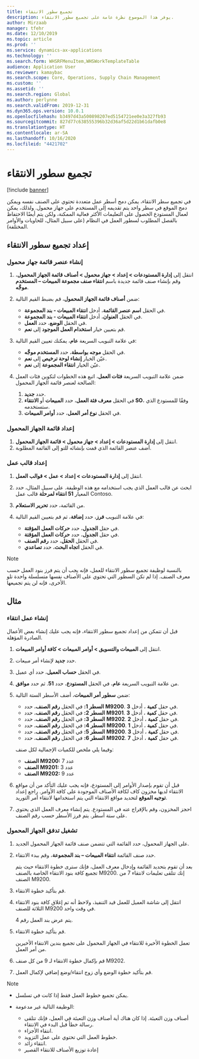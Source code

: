```yaml
---
title: تجميع سطور الانتقاء
description: يوفر هذا الموضوع نظرة عامة على تجميع سطور الانتقاء.
author: Mirzaab
manager: tfehr
ms.date: 12/10/2019
ms.topic: article
ms.prod: ''
ms.service: dynamics-ax-applications
ms.technology: ''
ms.search.form: WHSRFMenuItem,WHSWorkTemplateTable
audience: Application User
ms.reviewer: kamaybac
ms.search.scope: Core, Operations, Supply Chain Management
ms.custom: ''
ms.assetid: ''
ms.search.region: Global
ms.author: perlynne
ms.search.validFrom: 2019-12-31
ms.dyn365.ops.version: 10.0.1
ms.openlocfilehash: b3497d43a500898207ed5154721ee0e3a327fb93
ms.sourcegitcommit: 827d77c638555396b32d36af5d22d1b61dafb0e8
ms.translationtype: HT
ms.contentlocale: ar-SA
ms.lasthandoff: 10/16/2020
ms.locfileid: "4421702"
---
```

# <a name="pick-line-grouping"></a>تجميع سطور الانتقاء

[!include [banner](../includes/banner.md)]

في تجميع سطر الانتقاء، يمكن دمج أسطر عمل متعددة تحتوي على الصنف نفسه ويمكن دمج الموقع في سطر واحد يتم تقديمه إلى المستخدم على جهاز محمول. ولذلك، يمكن لعمال المستودع الحصول على التعليمات الأكثر فعالية الممكنة، ولكن يتم أيضًا الاحتفاظ بالفصل المطلوب لسطور العمل في النظام (على سبيل المثال، للحاويات والأوامر المختلفة).

## <a name="set-up-pick-line-grouping"></a>إعداد تجميع سطور الانتقاء

### <a name="create-a-mobile-device-menu-item"></a>إنشاء عنصر قائمة جهاز محمول

1. انتقل إلى **إدارة المستودعات \> إعداد \> جهاز محمول \> أصناف قائمة الجهاز المحمول**، وقم بإنشاء صنف قائمة جديدة باسم **انتقاء صنف مجموعة المبيعات – المستخدم موجَّه**.
2. ضمن **أصناف قائمة الجهاز المحمول**، قم بضبط القيم التالية:

    - في الحقل **اسم عنصر القائمة**، أدخل **انتقاء المبيعات - بند المجموعة**.
    - في الحقل **العنوان**، أدخل **انتقاء المبيعات - بند المجموعة**.
    - في الحقل **الوضع**، حدد **العمل**.
    - قم بتعيين خيار **استخدام العمل الموجود** إلى **نعم**.

3. في علامة التبويب السريعة **عام**، يمكنك تعيين القيم التالية:

    - في الحقل **موجه بواسطة**، حدد **المستخدم موجَّه**.
    - عيّن الخيار **إنشاء لوحة ترخيص** إلى **نعم**.
    - عيّن الخيار **انتقاء المجموعة** إلى **نعم**.

4. ضمن علامة التبويب السريعة **فئات العمل**، اتبع هذه الخطوات لتكوين فئات العمل الصالحة لعنصر قائمة الجهاز المحمول:

    1. حدد **جديد**.
    2. في الحقل **معرف فئة العمل**، حدد **المبيعات** أو **الانتقاء SO**، وفقًا للمستودع الذي ستستخدمه.
    3. في الحقل **نوع أمر العمل**، حدد **أوامر المبيعات**.

### <a name="set-up-a-mobile-device-menu"></a>إعداد قائمة الجهاز المحمول

1. انتقل إلى **إدارة المستودعات \> إعداد \> جهاز محمول \> قائمة الجهاز المحمول**. 
1. أضف عنصر القائمة الذي قمت بإنشائه للتو إلى القائمة المطلوبة.

### <a name="set-up-a-work-template"></a>إعداد قالب عمل

1. انتقل إلى **إدارة المستودعات \> إعداد \> عمل \> قوالب العمل**.
1. ابحث عن قالب العمل الذي يجب استخدامه مع هذه الوظيفة. على سبيل المثال، حدد المعيار **51 انتقاء لمرحلة** قالب عمل Contoso.
1. من القائمة، حدد **تحرير الاستعلام**.
1. في علامة التبويب **فرز**، حدد **إضافة**، ثم قم بتعيين القيم التالية:

    - في حقل **الجدول**، حدد **حركات العمل المؤقتة**.
    - في حقل **الجدول**، حدد **حركات العمل المؤقتة**.
    - في الحقل **الحقل**، حدد **رقم الصنف**.
    - في الحقل **اتجاه البحث**، حدد **تصاعدي**.

> [!NOTE]
> بالنسبة لوظيفة تجميع سطور الانتقاء للعمل، فإنه يجب أن يتم فرز بنود العمل حسب معرف الصنف. إذا لم تكن السطور التي تحتوي على الأصناف نفسها متسلسلة واحدة تلو الأخرى، فإنه لن يتم تجميعها.

## <a name="example"></a>مثال

### <a name="create-picking-work"></a>إنشاء عمل انتقاء

قبل أن تتمكن من إعداد تجميع سطور الانتقاء، فإنه يجب عليك إنشاء بعض الأعمال الصادرة المؤهلة.

1. انتقل إلى **المبيعات والتسويق \> أوامر المبيعات \> كافة أوامر المبيعات‬**.
2. حدد **جديد** لإنشاء أمر مبيعات. 
3. في الحقل **حساب العميل**، حدد أي عميل. 
4. من علامة التبويب السريعة **عام**، في الحقل **المستودع**، حدد **51**. ثم حدد **موافق**.
5. ضمن **سطور أمر المبيعات**، أضف الأسطر الستة التالية:

    - **السطر 1:** في الحقل **رقم الصنف**، حدد **M9200**. في حقل **كمية** ، أدخل **3**.
    - **السطر 2:** في الحقل **رقم الصنف**، حدد **M9201**. في حقل **كمية** ، أدخل **3**. 
    - **السطر 3:** في الحقل **رقم الصنف**، حدد **M9202**. في حقل **كمية** ، أدخل **2**. 
    - **السطر 4:** في الحقل **رقم الصنف**، حدد **M9200**. في حقل **كمية** ، أدخل **1**. 
    - **السطر 5:** في الحقل **رقم الصنف**، حدد **M9200**. في حقل **كمية** ، أدخل **3**.
    - **السطر 6:** في الحقل **رقم الصنف**، حدد **M9202**. في حقل **كمية** ، أدخل **7**. 

    وفيما يلي ملخص للكميات الإجمالية لكل صنف:

    - **الصنف M9200:** عدد 7
    - **الصنف M9201:** عدد 3
    - **الصنف M9202:** عدد 9

6. قبل أن تقوم بإصدار الأوامر إلى المستودع، فإنه يجب عليك التأكد من أن مواقع الانتقاء لديها مخزون كاف لكافة الأصناف الموجودة على كافة الأوامر. راجع إعداد **توجيه الموقع** لتحديد مواقع الانتقاء التي يتم استخدامها لانتقاء أمر التوريد.
7. احجز المخزون، وقم بالإفراج عنه في المستودع. يتم إنشاء معرف العمل الذي يحتوي على ستة أسطر. يتم فرز الأسطر حسب رقم الصنف.

### <a name="run-the-mobile-device-flow"></a>تشغيل تدفق الجهاز المحمول

1. على الجهاز المحمول، حدد القائمة التي تتضمن صنف قائمة الجهاز المحمول الجديد.
1. حدد صنف القائمة **انتقاء المبيعات – بند المجموعة**، وقم ببدء الانتقاء.

    بعد أن تقوم بتحديد القائمة وإدخال معرف العمل، فإنك سترى خطوة الانتقاء حيث يتم تجميع كافة بنود الانتقاء الخاصة بالصنف M9200. إنك تتلقى تعليمات لانتقاء 7 من الصنف M9200.

1. قم بتأكيد خطوة الانتقاء. 
1. انتقل إلى شاشة العميل للعمل قيد التنفيذ، ولاحظ أنه تم إغلاق كافة بنود الانتقاء الثلاثة للصنف M9200 في وقت واحد.

    يتم عرض بند العمل رقم 4.

1. قم بتأكيد خطوة الانتقاء.

    تعمل الخطوة الأخيرة للانتقاء في الجهاز المحمول على تجميع بندين الانتقاء الأخيرين من أمر العمل.

1. قم بإكمال خطوة الانتقاء لـ 9 من كل صنف M9202.
1. قم بتأكيد خطوة الوضع وأي زوج انتقاء/وضع إضافي لإكمال العمل.

> [!NOTE]
> - يمكن تجميع خطوط العمل فقط إذا كانت في تسلسل.
> - الوظيفة التالية غير مدعومة:
>
>    - أصناف وزن التعبئة. إذا كان هناك أية أصناف وزن التعبئة في العمل، فإنك تتلقى رسالة خطأ قبل البدء في الانتقاء.
>    - انتقاء الأجزاء.
>    - خطوط العمل التي تحتوي على عمل التزويد.
>    - انتقاء زائد.
>    - إعادة توزيع الأصناف للانتقاء القصير
